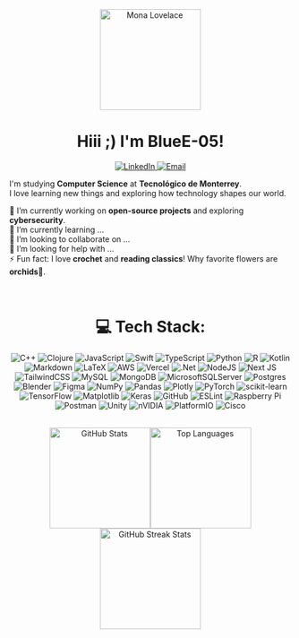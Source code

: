 <div align="center">

<div style="display: flex; flex-wrap: wrap; justify-content: center;">
  <img src="https://octodex.github.com/images/mona-lovelace.jpg" alt="Mona Lovelace" width="180"/>

  <div>
   <h1>Hiii ;) I'm BlueE-05!</h2>
   <p>
     <a href="https://www.linkedin.com/in/dana-elizabeth-torres-estrada-b20b2b329/" target="_blank">
       <img src="https://custom-icon-badges.demolab.com/badge/LinkedIn-%230A66C2?style=for-the-badge&logo=linkedin-white&logoColor=white" alt="LinkedIn"/>
     </a>
     <a href="mailto:danaetorres35@gmail.com" target="_blank">
       <img src="https://img.shields.io/badge/Email-D14836?style=for-the-badge&logo=gmail&logoColor=white" alt="Email"/>
     </a>
   </p>

   <p align="left">
     I'm studying <strong>Computer Science</strong> at <strong>Tecnológico de Monterrey</strong>.<br/>
     I love learning new things and exploring how technology shapes our world.
   </p>

   <p align="left">
     🔭 I’m currently working on <strong>open-source projects</strong> and exploring <strong>cybersecurity</strong>.<br/>
     🌱 I’m currently learning ...<br/>
     👯 I’m looking to collaborate on ...<br/>
     🤔 I’m looking for help with ...<br/>
     ⚡ Fun fact: I love <strong>crochet</strong> and <strong>reading classics</strong>! Why favorite flowers are <strong>orchids</strong>🌼.
   </p>
  </div>

</div>

<br/>

# 💻 Tech Stack:
![C++](https://img.shields.io/badge/c++-%2300599C.svg?style=for-the-badge&logo=c%2B%2B&logoColor=white) ![Clojure](https://img.shields.io/badge/Clojure-%23Clojure.svg?style=for-the-badge&logo=Clojure&logoColor=Clojure) ![JavaScript](https://img.shields.io/badge/javascript-%23323330.svg?style=for-the-badge&logo=javascript&logoColor=%23F7DF1E) ![Swift](https://img.shields.io/badge/swift-F54A2A?style=for-the-badge&logo=swift&logoColor=white) ![TypeScript](https://img.shields.io/badge/typescript-%23007ACC.svg?style=for-the-badge&logo=typescript&logoColor=white) ![Python](https://img.shields.io/badge/python-3670A0?style=for-the-badge&logo=python&logoColor=ffdd54) ![R](https://img.shields.io/badge/r-%23276DC3.svg?style=for-the-badge&logo=r&logoColor=white) ![Kotlin](https://img.shields.io/badge/kotlin-%237F52FF.svg?style=for-the-badge&logo=kotlin&logoColor=white) ![Markdown](https://img.shields.io/badge/markdown-%23000000.svg?style=for-the-badge&logo=markdown&logoColor=white) ![LaTeX](https://img.shields.io/badge/latex-%23008080.svg?style=for-the-badge&logo=latex&logoColor=white) ![AWS](https://img.shields.io/badge/AWS-%23FF9900.svg?style=for-the-badge&logo=amazon-aws&logoColor=white) ![Vercel](https://img.shields.io/badge/vercel-%23000000.svg?style=for-the-badge&logo=vercel&logoColor=white) ![.Net](https://img.shields.io/badge/.NET-5C2D91?style=for-the-badge&logo=.net&logoColor=white) ![NodeJS](https://img.shields.io/badge/node.js-6DA55F?style=for-the-badge&logo=node.js&logoColor=white) ![Next JS](https://img.shields.io/badge/Next-black?style=for-the-badge&logo=next.js&logoColor=white) ![TailwindCSS](https://img.shields.io/badge/tailwindcss-%2338B2AC.svg?style=for-the-badge&logo=tailwind-css&logoColor=white) ![MySQL](https://img.shields.io/badge/mysql-4479A1.svg?style=for-the-badge&logo=mysql&logoColor=white) ![MongoDB](https://img.shields.io/badge/MongoDB-%234ea94b.svg?style=for-the-badge&logo=mongodb&logoColor=white) ![MicrosoftSQLServer](https://img.shields.io/badge/Microsoft%20SQL%20Server-CC2927?style=for-the-badge&logo=microsoft%20sql%20server&logoColor=white) ![Postgres](https://img.shields.io/badge/postgres-%23316192.svg?style=for-the-badge&logo=postgresql&logoColor=white) ![Blender](https://img.shields.io/badge/blender-%23F5792A.svg?style=for-the-badge&logo=blender&logoColor=white) ![Figma](https://img.shields.io/badge/figma-%23F24E1E.svg?style=for-the-badge&logo=figma&logoColor=white) ![NumPy](https://img.shields.io/badge/numpy-%23013243.svg?style=for-the-badge&logo=numpy&logoColor=white) ![Pandas](https://img.shields.io/badge/pandas-%23150458.svg?style=for-the-badge&logo=pandas&logoColor=white) ![Plotly](https://img.shields.io/badge/Plotly-%233F4F75.svg?style=for-the-badge&logo=plotly&logoColor=white) ![PyTorch](https://img.shields.io/badge/PyTorch-%23EE4C2C.svg?style=for-the-badge&logo=PyTorch&logoColor=white) ![scikit-learn](https://img.shields.io/badge/scikit--learn-%23F7931E.svg?style=for-the-badge&logo=scikit-learn&logoColor=white) ![TensorFlow](https://img.shields.io/badge/TensorFlow-%23FF6F00.svg?style=for-the-badge&logo=TensorFlow&logoColor=white) ![Matplotlib](https://img.shields.io/badge/Matplotlib-%23ffffff.svg?style=for-the-badge&logo=Matplotlib&logoColor=black) ![Keras](https://img.shields.io/badge/Keras-%23D00000.svg?style=for-the-badge&logo=Keras&logoColor=white) ![GitHub](https://img.shields.io/badge/github-%23121011.svg?style=for-the-badge&logo=github&logoColor=white) ![ESLint](https://img.shields.io/badge/ESLint-4B3263?style=for-the-badge&logo=eslint&logoColor=white) ![Raspberry Pi](https://img.shields.io/badge/-Raspberry_Pi-C51A4A?style=for-the-badge&logo=Raspberry-Pi) ![Postman](https://img.shields.io/badge/Postman-FF6C37?style=for-the-badge&logo=postman&logoColor=white) ![Unity](https://img.shields.io/badge/unity-%23000000.svg?style=for-the-badge&logo=unity&logoColor=white) ![nVIDIA](https://img.shields.io/badge/nVIDIA-%2376B900.svg?style=for-the-badge&logo=nVIDIA&logoColor=white) ![PlatformIO](https://img.shields.io/badge/PlatformIO-%23222.svg?style=for-the-badge&logo=platformio&logoColor=%23f5822a) ![Cisco](https://img.shields.io/badge/cisco-%23049fd9.svg?style=for-the-badge&logo=cisco&logoColor=black)

<br/>

<div style="display: flex; flex-wrap: wrap; justify-content: center;">
  <img src="https://github-readme-stats.vercel.app/api?username=BlueE-05&theme=nightowl&hide_border=true&include_all_commits=false&count_private=false" alt="GitHub Stats" height="180"/>
  
  <img src="https://github-readme-stats.vercel.app/api/top-langs/?username=BlueE-05&theme=nightowl&hide_border=true&include_all_commits=false&count_private=false&layout=compact" alt="Top Languages" height="180s"/>
</div>

<img src="https://nirzak-streak-stats.vercel.app/?user=BlueE-05&theme=nightowl&hide_border=true" alt="GitHub Streak Stats" height="180"/>
</div>